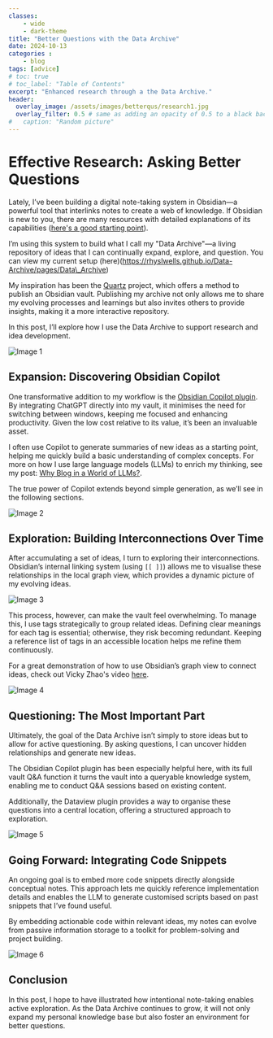 ```yaml
---
classes: 
    - wide
    - dark-theme
title: "Better Questions with the Data Archive"
date: 2024-10-13
categories :
    - blog
tags: [advice]
# toc: true
# toc_label: "Table of Contents"
excerpt: "Enhanced research through a the Data Archive."
header:
  overlay_image: /assets/images/betterqus/research1.jpg
  overlay_filter: 0.5 # same as adding an opacity of 0.5 to a black background
#   caption: "Random picture"
---
```


# Effective Research: Asking Better Questions

Lately, I’ve been building a digital note-taking system in Obsidian—a powerful tool that interlinks notes to create a web of knowledge. If Obsidian is new to you, there are many resources with detailed explanations of its capabilities ([here's a good starting point](https://www.youtube.com/watch?v=OUrOfIqvGS4)).

I’m using this system to build what I call my "Data Archive"—a living repository of ideas that I can continually expand, explore, and question. You can view my current setup (here)(https://rhyslwells.github.io/Data-Archive/pages/Data\_Archive)

My inspiration has been the [Quartz](https://quartz.jzhao.xyz/) project, which offers a method to publish an Obsidian vault. Publishing my archive not only allows me to share my evolving processes and learnings but also invites others to provide insights, making it a more interactive repository.

In this post, I’ll explore how I use the Data Archive to support research and idea development.

![Image 1](/assets/images/betterqus/image1.png)


## Expansion: Discovering Obsidian Copilot

One transformative addition to my workflow is the [Obsidian Copilot plugin](https://github.com/logancyang/obsidian-copilot). By integrating ChatGPT directly into my vault, it minimises the need for switching between windows, keeping me focused and enhancing productivity. Given the low cost relative to its value, it’s been an invaluable asset.

I often use Copilot to generate summaries of new ideas as a starting point, helping me quickly build a basic understanding of complex concepts. For more on how I use large language models (LLMs) to enrich my thinking, see my post: [Why Blog in a World of LLMs?](https://rhyslwells.github.io/blog/Why_Blog_in_a_World_of_LLMs/).

The true power of Copilot extends beyond simple generation, as we’ll see in the following sections.

![Image 2](/assets/images/betterqus/image2.png)

## Exploration: Building Interconnections Over Time

After accumulating a set of ideas, I turn to exploring their interconnections. Obsidian’s internal linking system (using `[[ ]]`) allows me to visualise these relationships in the local graph view, which provides a dynamic picture of my evolving ideas.

![Image 3](/assets/images/betterqus/image3.png)


This process, however, can make the vault feel overwhelming. To manage this, I use tags strategically to group related ideas. Defining clear meanings for each tag is essential; otherwise, they risk becoming redundant. Keeping a reference list of tags in an accessible location helps me refine them continuously.

For a great demonstration of how to use Obsidian’s graph view to connect ideas, check out Vicky Zhao's video [here](https://www.youtube.com/watch?app=desktop&v=5x5ua7LecOI).

![Image 4](/assets/images/betterqus/image4.png)

## Questioning: The Most Important Part

Ultimately, the goal of the Data Archive isn’t simply to store ideas but to allow for active questioning. By asking questions, I can uncover hidden relationships and generate new ideas.

The Obsidian Copilot plugin has been especially helpful here, with its full vault Q\&A function it turns the vault into a queryable knowledge system, enabling me to conduct Q\&A sessions based on existing content.

Additionally, the Dataview plugin provides a way to organise these questions into a central location, offering a structured approach to exploration.

![Image 5](/assets/images/betterqus/image5.png)

## Going Forward: Integrating Code Snippets

An ongoing goal is to embed more code snippets directly alongside conceptual notes. This approach lets me quickly reference implementation details and enables the LLM to generate customised scripts based on past snippets that I’ve found useful.

By embedding actionable code within relevant ideas, my notes can evolve from passive information storage to a toolkit for problem-solving and project building.

![Image 6](/assets/images/betterqus/image6.png)

## Conclusion

In this post, I hope to have illustrated how intentional note-taking enables active exploration. As the Data Archive continues to grow, it will not only expand my personal knowledge base but also foster an environment for better questions.